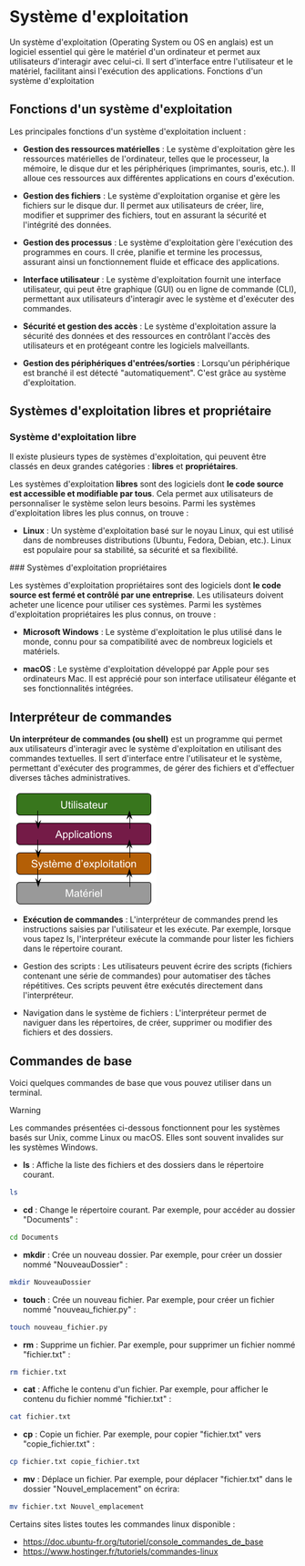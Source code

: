 # Système d'exploitation  

Un système d'exploitation (Operating System ou OS en anglais) est un logiciel essentiel qui gère le matériel d'un ordinateur et permet aux utilisateurs d'interagir avec celui-ci. Il sert d'interface entre l'utilisateur et le matériel, facilitant ainsi l'exécution des applications.
Fonctions d'un système d'exploitation

## Fonctions d'un système d'exploitation  

Les principales fonctions d'un système d'exploitation incluent :

- __Gestion des ressources matérielles__ : Le système d'exploitation gère les ressources matérielles de l'ordinateur, telles que le processeur, la mémoire, le disque dur et les périphériques (imprimantes, souris, etc.). Il alloue ces ressources aux différentes applications en cours d'exécution.

- __Gestion des fichiers__ : Le système d'exploitation organise et gère les fichiers sur le disque dur. Il permet aux utilisateurs de créer, lire, modifier et supprimer des fichiers, tout en assurant la sécurité et l'intégrité des données.

- __Gestion des processus__ : Le système d'exploitation gère l'exécution des programmes en cours. Il crée, planifie et termine les processus, assurant ainsi un fonctionnement fluide et efficace des applications.

- __Interface utilisateur__ : Le système d'exploitation fournit une interface utilisateur, qui peut être graphique (GUI) ou en ligne de commande (CLI), permettant aux utilisateurs d'interagir avec le système et d'exécuter des commandes.

- __Sécurité et gestion des accès__ : Le système d'exploitation assure la sécurité des données et des ressources en contrôlant l'accès des utilisateurs et en protégeant contre les logiciels malveillants.  

- __Gestion des périphériques d'entrées/sorties__ : Lorsqu'un périphérique est branché il est détecté "automatiquement". C'est grâce au système d'exploitation.  

## Systèmes d'exploitation libres et propriétaire

### Système d'exploitation libre

Il existe plusieurs types de systèmes d'exploitation, qui peuvent être classés en deux grandes catégories : __libres__ et __propriétaires__.

Les systèmes d'exploitation __libres__ sont des logiciels dont __le code source est accessible et modifiable par tous__. Cela permet aux utilisateurs de personnaliser le système selon leurs besoins. Parmi les systèmes d'exploitation libres les plus connus, on trouve :

- __Linux__ : Un système d'exploitation basé sur le noyau Linux, qui est utilisé dans de nombreuses distributions (Ubuntu, Fedora, Debian, etc.). Linux est populaire pour sa stabilité, sa sécurité et sa flexibilité.


### Systèmes d'exploitation propriétaires

Les systèmes d'exploitation propriétaires sont des logiciels dont __le code source est fermé et contrôlé par une entreprise__. Les utilisateurs doivent acheter une licence pour utiliser ces systèmes. Parmi les systèmes d'exploitation propriétaires les plus connus, on trouve :

- __Microsoft Windows__ : Le système d'exploitation le plus utilisé dans le monde, connu pour sa compatibilité avec de nombreux logiciels et matériels.

- __macOS__ : Le système d'exploitation développé par Apple pour ses ordinateurs Mac. Il est apprécié pour son interface utilisateur élégante et ses fonctionnalités intégrées.



## Interpréteur de commandes

__Un interpréteur de commandes (ou shell)__ est un programme qui permet aux utilisateurs d'interagir avec le système d'exploitation en utilisant des commandes textuelles. Il sert d'interface entre l'utilisateur et le système, permettant d'exécuter des programmes, de gérer des fichiers et d'effectuer diverses tâches administratives.

![liens](img/liens_user_hardware.png)  


- __Exécution de commandes__ : L'interpréteur de commandes prend les instructions saisies par l'utilisateur et les exécute. Par exemple, lorsque vous tapez ls, l'interpréteur exécute la commande pour lister les fichiers dans le répertoire courant.

- Gestion des scripts : Les utilisateurs peuvent écrire des scripts (fichiers contenant une série de commandes) pour automatiser des tâches répétitives. Ces scripts peuvent être exécutés directement dans l'interpréteur.

- Navigation dans le système de fichiers : L'interpréteur permet de naviguer dans les répertoires, de créer, supprimer ou modifier des fichiers et des dossiers.


## Commandes de base
Voici quelques commandes de base que vous pouvez utiliser dans un terminal.

> [!WARNING]
> Les commandes présentées ci-dessous fonctionnent pour les systèmes basés sur Unix, comme Linux ou macOS. Elles sont souvent invalides sur les systèmes Windows.  

- __ls__ : Affiche la liste des fichiers et des dossiers dans le répertoire courant.
```bash
ls
```
- __cd__ : Change le répertoire courant. Par exemple, pour accéder au dossier "Documents" :
```bash
cd Documents
```
- __mkdir__ : Crée un nouveau dossier. Par exemple, pour créer un dossier nommé "NouveauDossier" :
```bash
mkdir NouveauDossier
```

- __touch__ : Crée un nouveau fichier. Par exemple, pour créer un fichier nommé "nouveau_fichier.py" :
```bash
touch nouveau_fichier.py
```

- __rm__ : Supprime un fichier. Par exemple, pour supprimer un fichier nommé "fichier.txt" :

```bash
rm fichier.txt
```

- __cat__ : Affiche le contenu d'un fichier. Par exemple, pour afficher le contenu du fichier nommé "fichier.txt" :

```bash
cat fichier.txt
```

- __cp__ : Copie un fichier. Par exemple, pour copier "fichier.txt" vers "copie_fichier.txt" :

```bash
cp fichier.txt copie_fichier.txt
```

- __mv__ : Déplace un fichier. Par exemple, pour déplacer "fichier.txt" dans le dossier "Nouvel_emplacement" on écrira:
```bash
mv fichier.txt Nouvel_emplacement
```


Certains sites listes toutes les commandes linux disponible : 

- https://doc.ubuntu-fr.org/tutoriel/console_commandes_de_base
- https://www.hostinger.fr/tutoriels/commandes-linux


